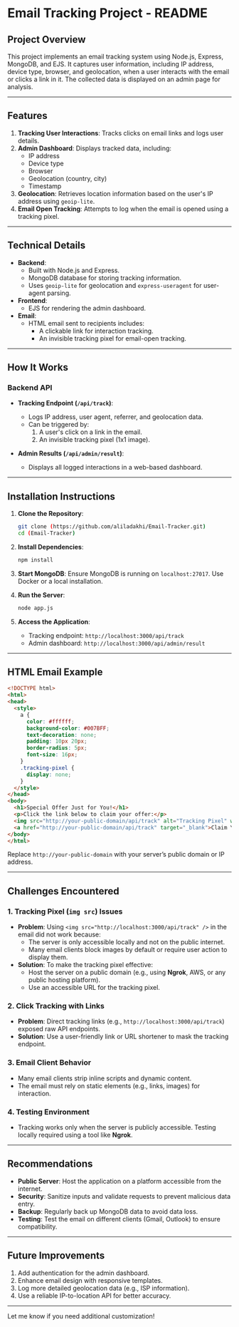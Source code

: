 # Email Tracking Project - README

## Project Overview

This project implements an email tracking system using Node.js, Express, MongoDB, and EJS. It captures user information, including IP address, device type, browser, and geolocation, when a user interacts with the email or clicks a link in it. The collected data is displayed on an admin page for analysis.

---

## Features

1. **Tracking User Interactions**: Tracks clicks on email links and logs user details.
2. **Admin Dashboard**: Displays tracked data, including:
   - IP address
   - Device type
   - Browser
   - Geolocation (country, city)
   - Timestamp
3. **Geolocation**: Retrieves location information based on the user's IP address using `geoip-lite`.
4. **Email Open Tracking**: Attempts to log when the email is opened using a tracking pixel.

---

## Technical Details

- **Backend**: 
  - Built with Node.js and Express.
  - MongoDB database for storing tracking information.
  - Uses `geoip-lite` for geolocation and `express-useragent` for user-agent parsing.
- **Frontend**:
  - EJS for rendering the admin dashboard.
- **Email**:
  - HTML email sent to recipients includes:
    - A clickable link for interaction tracking.
    - An invisible tracking pixel for email-open tracking.

---

## How It Works

### Backend API

- **Tracking Endpoint (`/api/track`)**:
  - Logs IP address, user agent, referrer, and geolocation data.
  - Can be triggered by:
    1. A user's click on a link in the email.
    2. An invisible tracking pixel (1x1 image).

- **Admin Results (`/api/admin/result`)**:
  - Displays all logged interactions in a web-based dashboard.

---

## Installation Instructions

1. **Clone the Repository**:
   ```bash
   git clone (https://github.com/aliladakhi/Email-Tracker.git)
   cd (Email-Tracker)
   ```

2. **Install Dependencies**:
   ```bash
   npm install
   ```

3. **Start MongoDB**:
   Ensure MongoDB is running on `localhost:27017`. Use Docker or a local installation.

4. **Run the Server**:
   ```bash
   node app.js
   ```

5. **Access the Application**:
   - Tracking endpoint: `http://localhost:3000/api/track`
   - Admin dashboard: `http://localhost:3000/api/admin/result`

---

## HTML Email Example

```html
<!DOCTYPE html>
<html>
<head>
  <style>
    a {
      color: #ffffff;
      background-color: #007BFF;
      text-decoration: none;
      padding: 10px 20px;
      border-radius: 5px;
      font-size: 16px;
    }
    .tracking-pixel {
      display: none;
    }
  </style>
</head>
<body>
  <h1>Special Offer Just for You!</h1>
  <p>Click the link below to claim your offer:</p>
  <img src="http://your-public-domain/api/track" alt="Tracking Pixel" width="1" height="1" class="tracking-pixel">
  <a href="http://your-public-domain/api/track" target="_blank">Claim Your Offer</a>
</body>
</html>
```

Replace `http://your-public-domain` with your server’s public domain or IP address.

---

## Challenges Encountered

### 1. **Tracking Pixel (`img src`) Issues**
   - **Problem**: Using `<img src="http://localhost:3000/api/track" />` in the email did not work because:
     - The server is only accessible locally and not on the public internet.
     - Many email clients block images by default or require user action to display them.
   - **Solution**: To make the tracking pixel effective:
     - Host the server on a public domain (e.g., using **Ngrok**, AWS, or any public hosting platform).
     - Use an accessible URL for the tracking pixel.

### 2. **Click Tracking with Links**
   - **Problem**: Direct tracking links (e.g., `http://localhost:3000/api/track`) exposed raw API endpoints.
   - **Solution**: Use a user-friendly link or URL shortener to mask the tracking endpoint.

### 3. **Email Client Behavior**
   - Many email clients strip inline scripts and dynamic content.
   - The email must rely on static elements (e.g., links, images) for interaction.

### 4. **Testing Environment**
   - Tracking works only when the server is publicly accessible. Testing locally required using a tool like **Ngrok**.

---

## Recommendations

- **Public Server**: Host the application on a platform accessible from the internet.
- **Security**: Sanitize inputs and validate requests to prevent malicious data entry.
- **Backup**: Regularly back up MongoDB data to avoid data loss.
- **Testing**: Test the email on different clients (Gmail, Outlook) to ensure compatibility.

---

## Future Improvements

1. Add authentication for the admin dashboard.
2. Enhance email design with responsive templates.
3. Log more detailed geolocation data (e.g., ISP information).
4. Use a reliable IP-to-location API for better accuracy.

---

Let me know if you need additional customization!